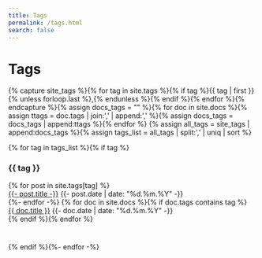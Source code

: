 ```yaml
---
title: Tags
permalink: /tags.html
search: false
---
```


<h1 id="tags-index">Tags</h1>
{% capture site_tags %}{% for tag in site.tags %}{% if tag %}{{ tag | first }}{% unless forloop.last %},{% endunless %}{% endif %}{% endfor %}{% endcapture %}{% assign docs_tags = "" %}{% for doc in site.docs %}{% assign ttags = doc.tags | join:',' | append:',' %}{% assign docs_tags = docs_tags | append:ttags %}{% endfor %}
{% assign all_tags = site_tags | append:docs_tags %}{% assign tags_list = all_tags | split:',' | uniq | sort %}

{% for tag in tags_list %}{% if tag %}<h3 id="{{ tag | replace: '/', '-' }}" class="linked-section">{{ tag }}</h3>
<div class="post-list" style="margin-bottom:40px">
    {% for post in site.tags[tag] %}<div class="tag-entry">
    <a href="{{- site.url -}}{{site.baseurl}}{{- post.url -}}">{{- post.title -}}</a>
    <time datetime="{{- post.date | date_to_xmlschema -}}"> {{- post.date | date: "%d.%m.%Y" -}}</time>
</div>{%- endfor -%}
{% for doc in site.docs %}{% if doc.tags contains tag %}
<div class="tag-entry">
    <a href="{{- site.baseurl -}}{{- doc.url -}}">{{ doc.title }}</a>
        <time datetime="{{- doc.date | date_to_xmlschema -}}"> {{- doc.date | date: "%d.%m.%Y" -}}</time>
    </div>{% endif %}{% endfor %}
</div>{% endif %}{%- endfor -%}
